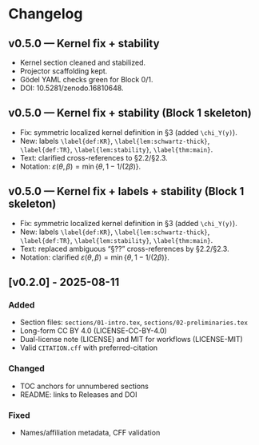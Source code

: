 # Changelog
## v0.5.0 — Kernel fix + stability
- Kernel section cleaned and stabilized.
- Projector scaffolding kept.
- Gödel YAML checks green for Block 0/1.
- DOI: 10.5281/zenodo.16810648.
## v0.5.0 — Kernel fix + stability (Block 1 skeleton)
- Fix: symmetric localized kernel definition in §3 (added `\chi_Y(y)`).
- New: labels `\label{def:KR}`, `\label{lem:schwartz-thick}`, `\label{def:TR}`, `\label{lem:stability}`, `\label{thm:main}`.
- Text: clarified cross-references to §2.2/§2.3.
- Notation: $\varepsilon(\theta,\beta)=\min\{\theta,1-1/(2\beta)\}$.

## v0.5.0 — Kernel fix + labels + stability (Block 1 skeleton)
- Fix: symmetric localized kernel definition in §3 (added `\chi_Y(y)`).
- New: labels `\label{def:KR}`, `\label{lem:schwartz-thick}`, `\label{def:TR}`, `\label{lem:stability}`, `\label{thm:main}`.
- Text: replaced ambiguous “§??” cross-references by §2.2/§2.3.
- Notation: clarified $\varepsilon(\theta,\beta)=\min\{\theta,1-1/(2\beta)\}$.
## [v0.2.0] - 2025-08-11
### Added
- Section files: `sections/01-intro.tex`, `sections/02-preliminaries.tex`
- Long-form CC BY 4.0 (LICENSE-CC-BY-4.0)
- Dual-license note (LICENSE) and MIT for workflows (LICENSE-MIT)
- Valid `CITATION.cff` with preferred-citation

### Changed
- TOC anchors for unnumbered sections
- README: links to Releases and DOI

### Fixed
- Names/affiliation metadata, CFF validation
